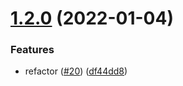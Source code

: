 # [1.2.0](https://github.com/d-tw/autoenv-nginx-image/compare/v1.1.1...v1.2.0) (2022-01-04)


### Features

* refactor ([#20](https://github.com/d-tw/autoenv-nginx-image/issues/20)) ([df44dd8](https://github.com/d-tw/autoenv-nginx-image/commit/df44dd822a5179a6f8b06beca97b3eaf315f4c1a))
